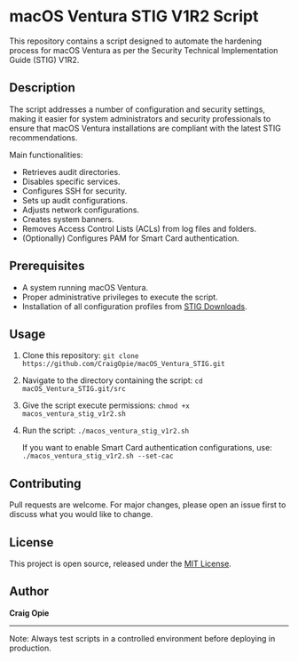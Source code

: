 # macOS Ventura STIG V1R2 Script

This repository contains a script designed to automate the hardening process for macOS Ventura as per the Security Technical Implementation Guide (STIG) V1R2.

## Description

The script addresses a number of configuration and security settings, making it easier for system administrators and security professionals to ensure that macOS Ventura installations are compliant with the latest STIG recommendations.

Main functionalities:
- Retrieves audit directories.
- Disables specific services.
- Configures SSH for security.
- Sets up audit configurations.
- Adjusts network configurations.
- Creates system banners.
- Removes Access Control Lists (ACLs) from log files and folders.
- (Optionally) Configures PAM for Smart Card authentication.

## Prerequisites

- A system running macOS Ventura.
- Proper administrative privileges to execute the script.
- Installation of all configuration profiles from [STIG Downloads](https://public.cyber.mil/stigs/downloads/).

## Usage

1. Clone this repository:
   `git clone https://github.com/CraigOpie/macOS_Ventura_STIG.git`

2. Navigate to the directory containing the script:
   `cd macOS_Ventura_STIG.git/src`

3. Give the script execute permissions:
   `chmod +x macos_ventura_stig_v1r2.sh`

4. Run the script:
   `./macos_ventura_stig_v1r2.sh`

   If you want to enable Smart Card authentication configurations, use:
   `./macos_ventura_stig_v1r2.sh --set-cac`

## Contributing

Pull requests are welcome. For major changes, please open an issue first to discuss what you would like to change.

## License

This project is open source, released under the [MIT License](https://opensource.org/licenses/MIT).

## Author

**Craig Opie**

---

Note: Always test scripts in a controlled environment before deploying in production.
